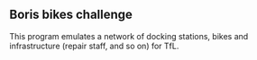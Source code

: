 ## Boris bikes challenge

This program emulates a network of docking stations, bikes and infrastructure (repair staff, and so on) for TfL.
